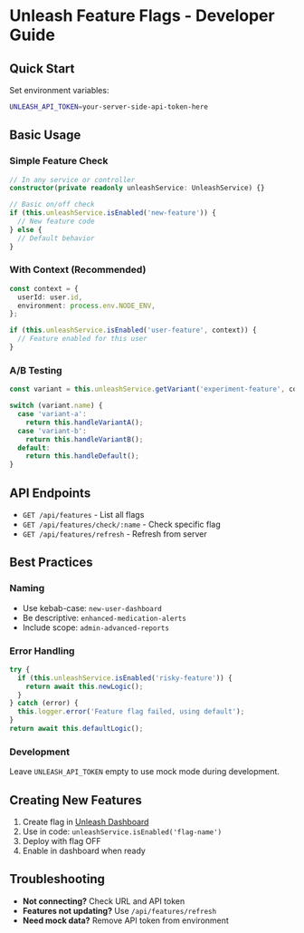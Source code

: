 # Unleash Feature Flags - Developer Guide

## Quick Start

Set environment variables:
```bash
UNLEASH_API_TOKEN=your-server-side-api-token-here
```

## Basic Usage

### Simple Feature Check
```typescript
// In any service or controller
constructor(private readonly unleashService: UnleashService) {}

// Basic on/off check
if (this.unleashService.isEnabled('new-feature')) {
  // New feature code
} else {
  // Default behavior
}
```

### With Context (Recommended)
```typescript
const context = {
  userId: user.id,
  environment: process.env.NODE_ENV,
};

if (this.unleashService.isEnabled('user-feature', context)) {
  // Feature enabled for this user
}
```

### A/B Testing
```typescript
const variant = this.unleashService.getVariant('experiment-feature', context);

switch (variant.name) {
  case 'variant-a':
    return this.handleVariantA();
  case 'variant-b': 
    return this.handleVariantB();
  default:
    return this.handleDefault();
}
```

## API Endpoints

- `GET /api/features` - List all flags
- `GET /api/features/check/:name` - Check specific flag
- `GET /api/features/refresh` - Refresh from server

## Best Practices

### Naming
- Use kebab-case: `new-user-dashboard`
- Be descriptive: `enhanced-medication-alerts` 
- Include scope: `admin-advanced-reports`

### Error Handling
```typescript
try {
  if (this.unleashService.isEnabled('risky-feature')) {
    return await this.newLogic();
  }
} catch (error) {
  this.logger.error('Feature flag failed, using default');
}
return await this.defaultLogic();
```

### Development
Leave `UNLEASH_API_TOKEN` empty to use mock mode during development.

## Creating New Features

1. Create flag in [Unleash Dashboard](https://unleash.mahiuddinalkamal.com)
2. Use in code: `unleashService.isEnabled('flag-name')`
3. Deploy with flag OFF
4. Enable in dashboard when ready

## Troubleshooting

- **Not connecting?** Check URL and API token
- **Features not updating?** Use `/api/features/refresh`
- **Need mock data?** Remove API token from environment
